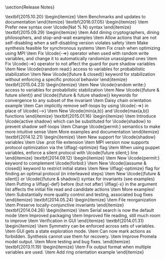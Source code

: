 
\section{Release Notes}

\textbf{2015.10.20}
\begin{itemize}
\item Benchmarks and updates to documentation
\end{itemize}
\textbf{2016.07.05}
\begin{itemize}
\item Prefer new syntax over \ilcode{Nat % N} syntax
\end{itemize}
\textbf{2015.09.29}
\begin{itemize}
\item Add dining cryptographers, dining philosophers, and stop-and-wait examples
\item Allow actions that are not self-disabling when a self-disabling version violates safety
\item Make synthesis feasible for synchronous systems
\item Fix crash when optimizing using MPI
\item Fix \ilcode{-=>} operator when used with random write variables, and change it to automatically randomize unassigned ones
\item Fix \ilcode{-=>} operator to not affect the guard for pure shadow variables
\item New \ilcode{random read:} access to variables for probabilistic stabilization
\item New \ilcode{(future & closed)} keyword for stabilization without enforcing a specific protocol behavior
\end{itemize}
\textbf{2015.04.23}
\begin{itemize}
\item New \ilcode{random write:} access to variables for probabilistic stabilization
\item New \ilcode{(future & future silent)} and \ilcode{(future & future shadow)} keywords for convergence to any subset of the invariant
\item Daisy chain orientation example
\item Can implicitly remove self-loops by using \ilcode{-=>} in place of \ilcode{-->}
\item New \ilcode{min(a,b)} and \ilcode{max(a,b)} functions
\end{itemize}
\textbf{2015.01.16}
\begin{itemize}
\item Introduce \ilcode{active shadow} which can be substituted for \ilcode{shadow} to prevent shadow self-loops
\item Change \ilcode{permit:} semantics to make more intuitive sense
\item More examples and documentation
\end{itemize}
\textbf{2014.12.21}
\begin{itemize}
\item New support for \ilcode{shadow} variables
\item Use .prot file extension
\item MPI version now supports protocol optimization via the \ilflag{-optimize} flag
\item When using puppet variables, enforce a silent protocol with \ilcode{future silent;} line
\end{itemize}
\textbf{2014.09.12}
\begin{itemize}
\item New \ilcode{permit:} keyword to complement \ilcode{forbid:}
\item New \ilcode{(assume & closed)} keyword to restrict initial states
\item New \ilflag{-optimize} flag for finding an optimal protocol (in interleaved steps)
\item New \ilcode{(future & silent)} or \ilcode{(future & shadow)} syntax for invariants (see examples)
\item Putting a \ilflag{-def} before (but not after) \ilflag{-x} in the argument list affects the initial file read and candidate actions
\item More examples!
\item Substantially more quality control and testing, associated bug fixes
\end{itemize}
\textbf{2014.05.24}
\begin{itemize}
\item File reorganization
\item Preserve locally-conjunctive invariants
\end{itemize}
\textbf{2014.04.26}
\begin{itemize}
\item Serial search is now the default mode
\item Improved packaging
\item Improved file reading, still much room to improve
\item Verification in GUI
\end{itemize}
\textbf{2014.01.31}
\begin{itemize}
\item Symmetry can be enforced across sets of variables.
\item GUI gets a state exploration mode.
\item Can now mark actions as forbidden. Synthesis cannot use them for recovery.
\item Improve Promela model output.
\item More testing and bug fixes.
\end{itemize}
\textbf{2013.11.19}
\begin{itemize}
\item Fix output format when multiple variables are used.
\item Add ring orientation example
\end{itemize}

